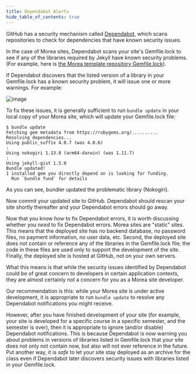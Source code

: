 ```yaml
---
title: Dependabot Alerts
hide_table_of_contents: true
---
```


GitHub has a security mechanism called [Dependabot](https://github.blog/2020-06-01-keep-all-your-packages-up-to-date-with-dependabot/), which scans repositories to check for dependencies that have known security issues. 

In the case of Morea sites, Dependabot scans your site's Gemfile.lock to see if any of the libraries required by Jekyll have known security problems. (For example, here is [the Morea template repository Gemfile.lock](https://github.com/morea-framework/morea/blob/main/Gemfile.lock)).

If Dependabot discovers that the listed version of a library in your Gemfile.lock has a known security problem, it will issue one or more warnings.  For example:

![image](/img/dependabot-alert.png)

To fix these issues, it is generally sufficient to run `bundle update` in your local copy of your Morea site, which will update your Gemfile.lock file:

```shell
$ bundle update
Fetching gem metadata from https://rubygems.org/..........
Resolving dependencies...
Using public_suffix 4.0.7 (was 4.0.6)
:
Using nokogiri 1.13.8 (arm64-darwin) (was 1.11.7)
:
Using jekyll-gist 1.5.0
Bundle updated!
1 installed gem you directly depend on is looking for funding.
  Run `bundle fund` for details
```

As you can see, bundler updated the problematic library (Nokogiri).

Now commit your updated site to GitHub. Dependabot should rescan your site shortly thereafter and your Dependabot errors should go away. 

Now that you know *how* to fix Dependabot errors, it is worth discussing whether you *need* to fix Dependabot errors. Morea sites are "static" sites. This means that the deployed site has no backend database, no password files, no payment information, no user data, etc. Second, the deployed site does not contain or reference any of the libraries in the Gemfile.lock file; the code in these files are used only to support the development of the site. Finally, the deployed site is hosted at GitHub, not on your own servers. 

What this means is that while the security issues identified by Dependabot could be of great concern to developers in certain application contexts, they are almost certainly not a concern for you as a Morea site developer.

Our recommendation is this:  while your Morea site is under active development, it is appropriate to run `bundle update` to resolve any Dependabot notifications you might receive.  

However, after you have finished development of your site (for example, your site is developed for a specific course in a specific semester, and the semester is over), then it is appropriate to ignore (and/or disable) Dependabot notifications.  This is because Dependabot is now warning you about problems in versions of libraries listed in Gemfile.lock that your site does not only not contain now, but also will not ever reference in the future.  Put another way, it is *safe* to let your site stay deployed as an archive for the class even if Dependabot later discovers security issues with libraries listed in your Gemfile.lock. 
